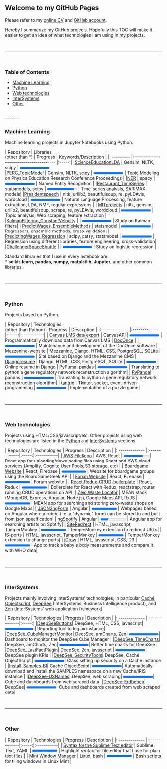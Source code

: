<!--<style>
.markdown-body table {
    display: block;
    width: 100%;
    overflow: auto;
}
td:nth-child(1) {  
  width:250px;
}
td:nth-child(2) {  
  width:250px;
}
td:nth-child(3) {  
  width:100px;
}
</style>
-->
## Welcome to my GitHub Pages

Please refer to my [online CV](https://aless80.pythonanywhere.com/) and [GitHub account](https://github.com/aless80?tab=repositories). 

Hereby I summarize my GitHub projects. Hopefully this TOC will make it easier to get an idea of what technologies I am using in my projects. 

<br>

-----------
<br>






### Table of Contents
* [Machine Learning](#machine-learning)  
* [Python](#python)
* [Web technologies](#web-technologies)
* [InterSystems](#intersystems)
* [Other](#other)

<br>
-------
<br>



### Machine Learning

Machine learning projects in Jupyter Notebooks using Python. 


| Repository | Libraries<br>(other than <a href="#libs">*</a>) | Progress | Keywords/Description |
|: --------- |:--------------------------------------:|:-----:|
|[ScienceEducationLDA](https://github.com/uio-ccse/ScienceEducationLDA) | Gensim, NLTK, scipy | <progress value="100" max="100" style="width:95px"></progress>  
|[PERC_TopicModel](https://github.com/uio-ccse/PERC_TopicModel) | Gensim, NLTK, scipy | <progress value="100" max="100" style="width:95px"></progress>  | Topic Modeling on Physics Education Research Conference Proceedings |
|[NER](https://github.com/aless80/NER) | spacy | <progress value="100" max="100" style="width:95px"></progress>  | Named Entity Recognition |
|[Restaurant_TimeSeries](https://github.com/aless80/Restaurant_TimeSeries) | statsmodels, scipy | <progress value="90" max="100" style="width:95px"></progress>  | Time-series analysis, SARIMAX models|
|[Presidentspeech](https://github.com/aless80/Presidentspeech) | nltk, urllib2, beautifulsoup, re, pyLDAvis, wordcloud | <progress value="100" max="100" style="width:95px"></progress>  | Natural Language Processing, feature extraction, LDA, NMF, regular expressions |
| [MITprojects](https://github.com/aless80/MITprojects) | nltk, gensim, urllib2, beautifulsoup, scrape, re, pyLDAvis, wordcloud | <progress value="100" max="100" style="width:95px"></progress>  | Topic analysis, Web scraping, feature extraction |
|[KalmanFiltering_ConstantVelocity](https://github.com/aless80/KalmanFiltering_ConstantVelocity) |  | <progress value="100" max="100" style="width:95px"></progress>  | Study on Kalman filters|
| [PredictWages_EnsembleMethods](https://github.com/aless80/PredictWages_EnsembleMethods) | statsmodel | <progress value="100" max="100" style="width:95px"></progress> | Regressors, ensemble methods, cross-validation|
| [PredictingWages_Regression](https://github.com/aless80/PredictingWages_Regression) | scipy, patsy, statsmodel | <progress value="100" max="100" style="width:95px"></progress>  | Regression using different libraries, feature engineering, cross-validation|
|[ChallengerSpaceShuttle](https://github.com/aless80/ChallengerSpaceShuttle) |  | <progress value="100" max="100" style="width:95px"></progress>  | Study on logistic regression |


Standard libraries that I use in every notebook are:  
<a id="libs">*</a> **scikit-learn, pandas, numpy, matplotlib, Jupyter**, and other common libraries. 

<br>

-------
<br>


### Python

Projects based on Python. 

| Repository | Technologies<br>(other than Python) | Progress | Description |
|: ------------- |:-------------|:-----:|:-----------|
| [Canvas LMS data export](https://github.com/aless80/canvas-lms-data-export) | CanvasAPI | <progress value="100" max="100" style="width:95px"></progress>  | Programmatically download data from Canvas LMS
| [DocOnce](https://github.com/doconce/doconce) |  | <progress value="100" max="100" style="width:95px"></progress>  | Maintenance and development of the DocOnce software
| [Mezzanine-website](https://github.com/aless80/Mezzanine-website) | Mezzanine, Django, HTML, CSS, PostgreSQL, SQLite | <progress value="100" max="100" style="width:95px"></progress>  | Site based on Django and the Mezzanine CMS
| [Djangoresume](https://github.com/aless80/Djangoresume) | Django, HTML, CSS, PostgreSQL, SQLite | <progress value="100" max="100" style="width:95px"></progress>  | Online resume in Django
| [PyPuma](https://github.com/aless80/PyPuma)| pandas | <progress value="100" max="100" style="width:95px"></progress> |  Translating to python a gene regulatory network reconstruction algorithm|
| [PyPanda](https://github.com/aless80/PyPanda)| pandas | <progress value="100" max="100" style="width:95px"></progress> |  Translating to python a gene regulatory network reconstruction algorithm|
| [tantrix](https://github.com/aless80/tantrix) | Tkinter, socket, event-driven programming | <progress value="100" max="100" style="width:95px"></progress>  |  Implementation of a puzzle game|

<br>

-------
<br>



### Web technologies

Projects using HTML/CSS/javascript/etc. Other projects using web technologies are listed in the [Python](#Python) and [InterSystems](#intersystems) sections


| Repository | Technologies | Progress | Description |
|: ------------- |:-------------|:-----:|:-----------|
| [AWS FileRepo](https://github.com/aless80/FileRepo) | AWS, React | <progress value="75" max="100" style="width:80px"></progress>  | React app for uploading/downloading files using React and AWS cloud services (Amplify, Cognito User Pools, S3 storage, etc) |
| [Boardgame Website](https://github.com/aless80/Firebase-React-BoardGameGeek) | React, Firebase | <progress value="100" max="100" style="width:80px"></progress>  | Website for boardgame groups using the BoardGameGeek API |
| [Forum Website](https://github.com/aless80/Firebase-React-Forum) | React, Firebase | <progress value="100" max="100" style="width:80px"></progress>  | Forum website |
| [React-Redux-CRUD-boilerplate](https://github.com/aless80/React-Redux-CRUD-boilerplate ) | React, Redux | <progress value="100" max="100" style="width:80px"></progress>  | Boilerplate for React with Redux, reactstrap, router, running CRUD operations on API|
| [Zero Waste Locator](https://github.com/aless80/Zero-Waste-Locator) | MEAN stack (MongoDB, Express, Angular, Node.js), Google Maps API, RxJS | <progress value="100" max="100" style="width:80px"></progress>  | MEAN app for searching and storing zero-waste shops on Google Maps|
| [JSON2ngForm](https://github.com/aless80/JSON2ngForm) | Angular | <progress value="100" max="100" style="width:80px"></progress>  | Webpages based on Angular where a rubric (i.e. a "dynamic" form) can be stored to and built from json specification|
| [ngSpotify](https://github.com/aless80/ngSpotify) | Angular | <progress value="30" max="100" style="width:80px"></progress>  | Angular app for searching artists on Spotify|
| [SiteRedirect](https://github.com/aless80/SiteRedirect) | HTML, javascript, TamperMonkey | <progress value="100" max="100" style="width:80px"></progress>  | TemperMonkey extension to redirect URLs|
| [IS-ports](https://github.com/aless80/IS-ports) | HTML, javascript, TamperMonkey | <progress value="100" max="100" style="width:80px"></progress>  | TemperMonkey extension to change ports|
| [iGrow](https://github.com/aless80/iGrow) | HTML, javascript, CSS, D3 | <progress value="100" max="100" style="width:80px"></progress>  | App to track a baby's body measurements and compare it with WHO data|


<!--
	| [MERN app](https://github.com/aless80/MERNnorsk) | MERN stack (MongoDB, Express, React/Redux, Node.js) | <progress value="20" max="100" style="width:80px"></progress>  | MERN app to practice Norwegian |
-->



<br>

-------
<br>




### InterSystems
Projects mainly involving InterSystems' technologies, in particular [Caché Objectscript](https://docs.intersystems.com/latest/csp/docbook/DocBook.UI.Page.cls?KEY=ITECHREF_objectscript), [DeepSee](https://docs.intersystems.com/latest/csp/docbook/DocBook.UI.Page.cls?KEY=D2GS) (InterSystems' Business Intelligence product), and [Zen](https://docs.intersystems.com/latest/csp/docbook/DocBook.UI.Page.cls?KEY=GZEN) (InterSystems' web application framework)

| Repository | Technologies | Progress | Description |
|: ------------- |:-------------|:-----:|
|[DeepSeeButtons](https://github.com/aless80/DeepSeeButtons)| DeepSee, HTML, CSS, javascript| <progress value="95" max="100" style="width:95px"></progress>| Reporting tool to log an instance|
|[DeepSee_CubeManagerMonitor](https://github.com/aless80/DeepSee_CubeManagerMonitor)| DeepSee, amCharts, Zen| <progress value="100" max="100" style="width:95px"></progress>| Dashboard to monitor the DeepSee Cube Manager |
|[DeepSee_TimeCharts](https://github.com/aless80/DeepSee_TimeCharts)| DeepSee, amCharts, Zen| <progress value="100" max="100" style="width:95px"></progress>| Better time charts for DeepSee |
|[DeepSee_LastFactPlugin](https://github.com/aless80/DeepSee_LastFactPlugin)| DeepSee, Zen, javascript | <progress value="100" max="100" style="width:95px"></progress>| DeepSee plugin KPIs |
|[DeepSee_SecurityTools](https://github.com/aless80/DeepSee_SecurityTools)| DeepSee, Caché ObjectScript | <progress value="100" max="100" style="width:95px"></progress>| Class setting up security on a Caché instance |
|[Install-Samples-BI](https://github.com/aless80/Install-Samples-BI)| Caché ObjectScript| <progress value="100" max="100" style="width:95px"></progress>| Automatically download and install the SAMPLES namespace on a new Caché/IRIS instance |
|[DeepSee-USNames](https://github.com/aless80/DeepSee-USNames)| DeepSee, web scraping| <progress value="100" max="100" style="width:95px"></progress>| Cube and dashboards from web scraped data|
|[DeepSee-Erdbeben](https://github.com/aless80/DeepSee-Erdbeben)| DeepSee| <progress value="100" max="100" style="width:95px"></progress>| Cube and dashboards created from web scraped data|

<br>

-------
<br>


### Other

| Repository | Technologies | Progress | Description |
|: ------------- |:-------------|:-----:|:-----------|
| [Syntax for the Sublime Text editor](https://github.com/aless80/PlainNotes) | Sublime Text, YAML | <progress value="100" max="100" style="width:80px"></progress>  | Highlight syntax for file editor that I use for plain text files |
| [Mint Window Manager](https://github.com/aless80/MintWindowManager) | Linux, bash | <progress value="100" max="100" style="width:80px"></progress>  | Bash scripts for tiling windows in Linux Mint |


<br>
<br>
